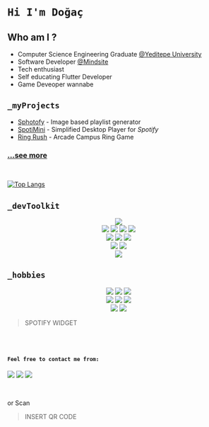 # ```Hi I'm Doğaç```

## **Who am I ?**

* Computer Science Engineering Graduate [@Yeditepe University](https://eng.yeditepe.edu.tr/en/computer-engineering-department)
* Software Developer [@Mindsite](https://www.themindsite.com)
* Tech enthusiast
* Self educating Flutter Developer
* Game Deveoper wannabe

## ```_myProjects```

* [Sphotofy](https://github.com/null-p01ntr?tab=repositories) - Image based playlist generator
* [SpotiMini](https://github.com/null-p01ntr?tab=repositories) - Simplified Desktop Player for _Spotify_
* [Ring Rush](https://github.com/null-p01ntr?tab=repositories) - Arcade Campus Ring Game

### [...see more](https://github.com/null-p01ntr?tab=repositories)
<br/>

[![Top Langs](https://github-readme-stats.vercel.app/api/top-langs/?username=null-p01ntr&hide=Makefile,ShaderLab&exclude_repo=CanIGoOut,IntroSong_DiscordBot&theme=solarized-dark&layout=compact)](https://github.com/null-p01ntr)


## ```_devToolkit```
<p align="center">
	<img src="https://img.icons8.com/color/48/000000/github--v1.png"/>
	</br>
	<img src="https://img.icons8.com/color/48/000000/python--v1.png"/>
	<img src="https://img.icons8.com/color/48/000000/c-sharp-logo.png"/>
	<img src="https://img.icons8.com/color/48/000000/c-plus-plus-logo.png"/>
	<img src="https://img.icons8.com/color/48/000000/java-coffee-cup-logo--v1.png"/>
	</br>
	<img src="https://img.icons8.com/color/48/000000/flask.png"/>
	<img src="https://img.icons8.com/color/48/000000/unity.png"/>
	<img src="https://img.icons8.com/color/48/000000/flutter.png"/>
	</br>
	<img src="https://img.icons8.com/color/48/000000/windows-11.png"/>
	<img src="https://img.icons8.com/color/48/000000/mac-logo.png"/>
	<br/>
	<img src="https://img.icons8.com/color/48/000000/arduino.png"/>
	<br/>
</p>

## ```_hobbies```
<p align="center">
	<img src="https://img.icons8.com/color/48/000000/guitar-strings.png"/>
	<img src="https://img.icons8.com/color/48/000000/micro.png"/>
	<img src="https://img.icons8.com/color/48/000000/audio-wave--v1.png"/>
	</br>
	<img src="https://img.icons8.com/color/48/000000/old-time-camera.png"/>
	<img src="https://img.icons8.com/color/48/000000/edit-image.png"/>
	<img src="https://img.icons8.com/color/48/000000/video-editing.png"/>
	</br>
	<img src="https://img.icons8.com/color/48/000000/controller.png"/>
	<img src="https://img.icons8.com/color/48/000000/steam.png"/>
	</br>
</p>

>SPOTIFY WIDGET

</br>
</br>

#### ```Feel free to contact me from:```

<p align="left">
	<a href="mailto:dogac.seyhan@gmail.com" target="blank"></a>
	<img src="https://img.icons8.com/color/48/000000/gmail-new.png">
	<a href="https://linkedin.com/in/dogacseyhan/" target="blank"></a>
	<img src="https://img.icons8.com/color/48/000000/linkedin.png"/>
	<a href="https://twitter.com/null_p01nter" target="blank"></a>
	<img src="https://img.icons8.com/color/48/000000/twitter--v1.png">
</p>
</br>


or Scan

>INSERT QR CODE
